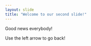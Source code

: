 ```yaml
---
layout: slide
title: "Welcome to our second slide!"
---
```

Good news everybody!

Use the left arrow to go back!
